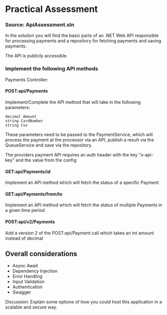 # Practical Assessment

### Source: ApiAssessment.sln

In the solution you will find the basic parts of an .NET Web API responsible for processing payments and a repository for fetching payments and saving payments.

The API is publicly accessible.

### Implement the following API methods

Payments Controller:

#### POST:api/Payments

Implement/Complete the API method that will take in the following parameters:

    decimal Amount
    string CardNumber
    string Cvv

These parameters need to be passed to the PaymentService, which will process the payment at the processor via an API, publish a result via the QueueService and save via the repository.

The providers payment API requires an auth header with the key "x-api-key" and the value from the config

#### GET:api/Payments/id

Implement an API method which will fetch the status of a specific Payment

#### GET:api/Payments/from/to

Implement an API method which will fetch the status of multiple Payments in a given time period

#### POST:api/v2/Payments

Add a version 2 of the POST:api/Payment call which takes an int amount instead of decimal

## Overall considerations

* Async Await
* Dependency Injection
* Error Handling
* Input Validation
* Authentication
* Swagger

Discussion:
Explain some options of how you could host this application in a scalable and secure way.

